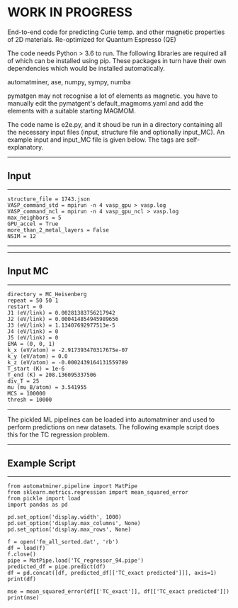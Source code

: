 # WORK IN PROGRESS


End-to-end code for predicting Curie temp. and other magnetic properties of 2D materials. Re-optimized for Quantum Espresso (QE)

The code needs Python > 3.6 to run. The following libraries are required all of which can be installed using pip. These packages in turn have their own dependencies which would be installed automatically.

automatminer, ase, numpy, sympy, numba

pymatgen may not recognise a lot of elements as magnetic. you have to manually edit the pymatgent's default_magmoms.yaml and add the elements with a suitable starting MAGMOM.

The code name is e2e.py, and it shoud be run in a directory containing all the necessary input files (input, structure file and optionally input_MC). An example input and input_MC file is given below. The tags are self-explanatory.

********
## Input
********
```
structure_file = 1743.json
VASP_command_std = mpirun -n 4 vasp_gpu > vasp.log
VASP_command_ncl = mpirun -n 4 vasp_gpu_ncl > vasp.log
max_neighbors = 5
GPU_accel = True
more_than_2_metal_layers = False
NSIM = 12
```
*********

********
## Input MC
********
```
directory = MC_Heisenberg
repeat = 50 50 1
restart = 0
J1 (eV/link) = 0.00281383756217942
J2 (eV/link) = 0.000414854945989656
J3 (eV/link) = 1.13407692977513e-5
J4 (eV/link) = 0
J5 (eV/link) = 0
EMA = (0, 0, 1)
k_x (eV/atom) = -2.917393470317675e-07
k_y (eV/atom) = 0.0
k_z (eV/atom) = -0.0002439164131559789
T_start (K) = 1e-6
T_end (K) = 208.136095337506
div_T = 25
mu (mu_B/atom) = 3.541955
MCS = 100000
thresh = 10000
```
*********

The pickled ML pipelines can be loaded into automatminer and used to perform predictions on new datasets. The following example script does this for the TC regression problem.

********
## Example Script
********
```
from automatminer.pipeline import MatPipe
from sklearn.metrics.regression import mean_squared_error
from pickle import load
import pandas as pd

pd.set_option('display.width', 1000)
pd.set_option('display.max_columns', None)
pd.set_option('display.max_rows', None)

f = open('fm_all_sorted.dat', 'rb')
df = load(f)
f.close()
pipe = MatPipe.load('TC_regressor_94.pipe')
predicted_df = pipe.predict(df)
df = pd.concat([df, predicted_df[['TC_exact predicted']]], axis=1)
print(df)

mse = mean_squared_error(df[['TC_exact']], df[['TC_exact predicted']])
print(mse)
```
